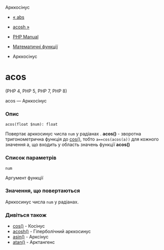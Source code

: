 Арккосінус

-   [« abs](function.abs.md)
    
-   [acosh »](function.acosh.md)
    
-   [PHP Manual](index.md)
    
-   [Математичні функції](ref.math.md)
    
-   Арккосінус
    

# acos

(PHP 4, PHP 5, PHP 7, PHP 8)

acos — Арккосінус

### Опис

```methodsynopsis
acos(float $num): float
```

Повертає арккосинус числа `num` у радіанах . **acos()** - зворотна тригонометрична функція до [cos()](function.cos.md), тобто `a==cos(acos(a))` для кожного значення а, що входить у область значень функції **acos()**

### Список параметрів

`num`

Аргумент функції

### Значення, що повертаються

Арккосинус числа `num` у радіанах.

### Дивіться також

-   [cos()](function.cos.md) - Косінус
-   [acosh()](function.acosh.md) - Гіперболічний арккосинус
-   [asin()](function.asin.md) - Арксінус
-   [atan()](function.atan.md) - Арктангенс